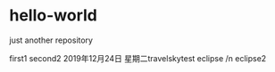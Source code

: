 # hello-world
just another repository

first1
second2
2019年12月24日 星期二travelskytest
eclipse
/n eclipse2

